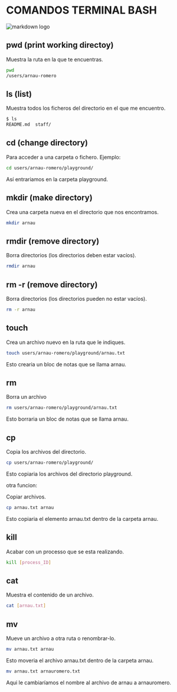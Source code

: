 # COMANDOS TERMINAL BASH

![markdown logo](https://encrypted-tbn0.gstatic.com/images?q=tbn:ANd9GcSfXHktiyBz6yFVoyh0QcrqGwoGUyo18t9EPA&s)

## pwd (print working directoy)

Muestra la ruta en la que te encuentras.

```sh
pwd
/users/arnau-romero
```
## ls (list)
Muestra todos los ficheros del directorio en el que me encuentro.
```sh
$ ls
README.md  staff/
```
## cd (change directory)
Para acceder a una carpeta o fichero. Ejemplo:
```sh
cd users/arnau-romero/playground/
```
Así entrariamos en la carpeta playground.
## mkdir (make directory)
Crea una carpeta nueva en el directorio que nos encontramos.
```sh
mkdir arnau
```
## rmdir (remove directory)
Borra directorios (los directorios deben estar vacíos).
```sh
rmdir arnau
```
## rm -r (remove directory)
Borra directorios (los directorios pueden no estar vacíos).
```sh
rm -r arnau
```
## touch 
Crea un archivo nuevo en la ruta que le indiques.
```sh
touch users/arnau-romero/playground/arnau.txt
```
Esto crearia un bloc de notas que se llama arnau.
## rm
Borra un archivo
```sh
rm users/arnau-romero/playground/arnau.txt
```
Esto borraria un bloc de notas que se llama arnau.

## cp 

Copia los archivos del directorio.
```sh
cp users/arnau-romero/playground/
```
Esto copiaria los archivos del directorio playground.

otra funcion:

Copiar archivos.
```sh
cp arnau.txt arnau
```
Esto copiaria el elemento arnau.txt dentro de la carpeta arnau.

## kill

Acabar con un processo que se esta realizando.
```sh
kill [process_ID]
```
## cat
Muestra el contenido de un archivo.
```sh
cat [arnau.txt]
```
## mv
Mueve un archivo a otra ruta o renombrar-lo.

```sh
mv arnau.txt arnau
```
Esto moveria el archivo arnau.txt dentro de la carpeta arnau.

```sh
mv arnau.txt arnauromero.txt
```
Aqui le cambiaríamos el nombre al archivo de arnau a arnauromero.